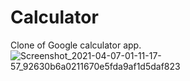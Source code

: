 # Calculator

Clone of Google calculator app.
![Screenshot_2021-04-07-01-11-17-57_92630b6a0211670e5fda9af1d5daf823](https://user-images.githubusercontent.com/65083607/113770228-81b83900-973f-11eb-8bef-bb8057583755.jpg)

